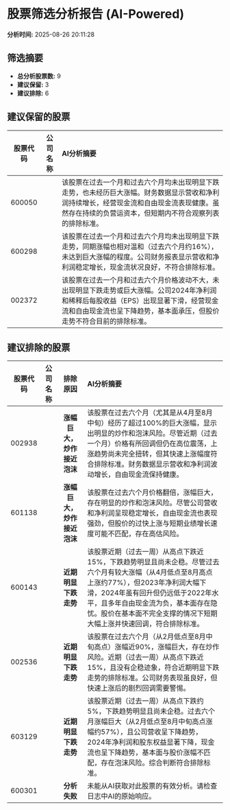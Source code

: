 # 股票筛选分析报告 (AI-Powered)

**分析时间:** 2025-08-26 20:11:28

## 筛选摘要

- **总分析股票数:** 9
- **建议保留:** 3
- **建议排除:** 6

## 建议保留的股票

| 股票代码 | 公司名称 | AI分析摘要 |
|:---:|:---:|:---|
| 600050 |  | 该股票在过去一个月和过去六个月均未出现明显下跌走势，也未经历巨大涨幅。财务数据显示营收和净利润持续增长，经营现金流和自由现金流表现健康。虽然存在持续的负营运资本，但短期内不符合观察列表的排除标准。 |
| 600298 |  | 该股票在过去一个月和过去六个月均未出现明显下跌走势，同期涨幅也相对温和（过去六个月约16%），未达到巨大涨幅的程度。公司财务报表显示营收和净利润稳定增长，现金流状况良好，不符合排除标准。 |
| 002372 |  | 该股票在过去一个月和过去六个月价格波动不大，未出现明显下跌走势或巨大涨幅。公司2024年净利润和稀释后每股收益（EPS）出现显著下滑，经营现金流和自由现金流也呈下降趋势，基本面承压，但股价走势不符合目前的排除标准。 |

## 建议排除的股票

| 股票代码 | 公司名称 | 排除原因 | AI分析摘要 |
|:---:|:---:|:---:|:---|
| 002938 |  | **涨幅巨大，炒作接近泡沫** | 该股票在过去六个月（尤其是从4月至8月中旬）经历了超过100%的巨大涨幅，显示出明显的炒作和泡沫风险。尽管近期（过去一个月）价格有所回调但仍在高位震荡，上涨趋势尚未完全扭转，但其快速上涨幅度符合排除标准。财务数据显示营收和净利润波动增长，自由现金流保持健康。 |
| 601138 |  | **涨幅巨大，炒作接近泡沫** | 该股票在过去六个月价格翻倍，涨幅巨大，存在明显的炒作和泡沫风险。尽管公司营收和净利润呈现稳定增长，自由现金流也表现强劲，但股价的过快上涨与短期业绩增长速度可能不匹配，存在高估风险。 |
| 600143 |  | **近期明显下跌走势** | 该股票近期（过去一周）从高点下跌近15%，下跌趋势明显且尚未企稳。尽管过去六个月有较大涨幅（从4月低点至8月高点上涨约77%），但2023年净利润大幅下滑，2024年虽有回升但仍远低于2022年水平，且多年自由现金流为负，基本面存在隐忧。股价在基本面不完全支撑的情况下短期大幅上涨并快速回调，符合排除标准。 |
| 002536 |  | **近期明显下跌走势** | 该股票在过去六个月（从2月低点至8月中旬高点）涨幅近90%，涨幅巨大，存在炒作风险。近期（过去一周）从高点下跌近15%，且没有企稳迹象，符合近期明显下跌走势的排除标准。公司财务表现虽良好，但快速上涨后的剧烈回调需要警惕。 |
| 603129 |  | **近期明显下跌走势** | 该股票近期（过去一周）从高点下跌约5%，下跌趋势明显且尚未企稳。过去六个月涨幅巨大（从2月低点至8月中旬高点涨幅约57%），且公司营收呈下降趋势，2024年净利润和股东权益显著下降，现金流也呈下降趋势，基本面与股价涨幅不匹配，存在泡沫风险。综合判断符合排除标准。 |
| 600301 |  | **分析失败** | 未能从AI获取对此股票的有效分析。请检查日志中AI的原始响应。 |
